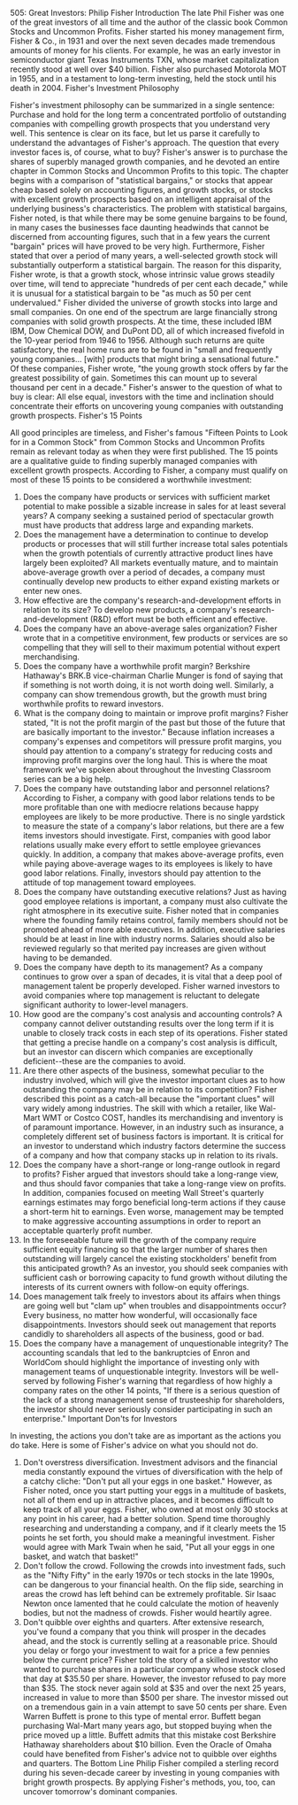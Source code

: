 505: Great Investors: Philip Fisher
Introduction
The late Phil Fisher was one of the great investors of all time and the author of the classic book Common Stocks and Uncommon Profits. Fisher started his money management firm, Fisher & Co., in 1931 and over the next seven decades made tremendous amounts of money for his clients. For example, he was an early investor in semiconductor giant Texas Instruments TXN, whose market capitalization recently stood at well over $40 billion. Fisher also purchased Motorola MOT in 1955, and in a testament to long-term investing, held the stock until his death in 2004.
Fisher's Investment Philosophy

Fisher's investment philosophy can be summarized in a single sentence: Purchase and hold for the long term a concentrated portfolio of outstanding companies with compelling growth prospects that you understand very well. This sentence is clear on its face, but let us parse it carefully to understand the advantages of Fisher's approach. The question that every investor faces is, of course, what to buy? Fisher's answer is to purchase the shares of superbly managed growth companies, and he devoted an entire chapter in Common Stocks and Uncommon Profits to this topic. The chapter begins with a comparison of "statistical bargains," or stocks that appear cheap based solely on accounting figures, and growth stocks, or stocks with excellent growth prospects based on an intelligent appraisal of the underlying business's characteristics.
The problem with statistical bargains, Fisher noted, is that while there may be some genuine bargains to be found, in many cases the businesses face daunting headwinds that cannot be discerned from accounting figures, such that in a few years the current "bargain" prices will have proved to be very high. Furthermore, Fisher stated that over a period of many years, a well-selected growth stock will substantially outperform a statistical bargain. The reason for this disparity, Fisher wrote, is that a growth stock, whose intrinsic value grows steadily over time, will tend to appreciate "hundreds of per cent each decade," while it is unusual for a statistical bargain to be "as much as 50 per cent undervalued."
Fisher divided the universe of growth stocks into large and small companies. On one end of the spectrum are large financially strong companies with solid growth prospects. At the time, these included IBM IBM, Dow Chemical DOW, and DuPont DD, all of which increased fivefold in the 10-year period from 1946 to 1956.
Although such returns are quite satisfactory, the real home runs are to be found in "small and frequently young companies… [with] products that might bring a sensational future." Of these companies, Fisher wrote, "the young growth stock offers by far the greatest possibility of gain. Sometimes this can mount up to several thousand per cent in a decade." Fisher's answer to the question of what to buy is clear: All else equal, investors with the time and inclination should concentrate their efforts on uncovering young companies with outstanding growth prospects.
Fisher's 15 Points

All good principles are timeless, and Fisher's famous "Fifteen Points to Look for in a Common Stock" from Common Stocks and Uncommon Profits remain as relevant today as when they were first published. The 15 points are a qualitative guide to finding superbly managed companies with excellent growth prospects. According to Fisher, a company must qualify on most of these 15 points to be considered a worthwhile investment:
1. Does the company have products or services with sufficient market potential to make possible a sizable increase in sales for at least several years? A company seeking a sustained period of spectacular growth must have products that address large and expanding markets.
2. Does the management have a determination to continue to develop products or processes that will still further increase total sales potentials when the growth potentials of currently attractive product lines have largely been exploited? All markets eventually mature, and to maintain above-average growth over a period of decades, a company must continually develop new products to either expand existing markets or enter new ones.
3. How effective are the company's research-and-development efforts in relation to its size? To develop new products, a company's research-and-development (R&D) effort must be both efficient and effective.
4. Does the company have an above-average sales organization? Fisher wrote that in a competitive environment, few products or services are so compelling that they will sell to their maximum potential without expert merchandising.
5. Does the company have a worthwhile profit margin? Berkshire Hathaway's BRK.B vice-chairman Charlie Munger is fond of saying that if something is not worth doing, it is not worth doing well. Similarly, a company can show tremendous growth, but the growth must bring worthwhile profits to reward investors.
6. What is the company doing to maintain or improve profit margins? Fisher stated, "It is not the profit margin of the past but those of the future that are basically important to the investor." Because inflation increases a company's expenses and competitors will pressure profit margins, you should pay attention to a company's strategy for reducing costs and improving profit margins over the long haul. This is where the moat framework we've spoken about throughout the Investing Classroom series can be a big help.
7. Does the company have outstanding labor and personnel relations? According to Fisher, a company with good labor relations tends to be more profitable than one with mediocre relations because happy employees are likely to be more productive. There is no single yardstick to measure the state of a company's labor relations, but there are a few items investors should investigate. First, companies with good labor relations usually make every effort to settle employee grievances quickly. In addition, a company that makes above-average profits, even while paying above-average wages to its employees is likely to have good labor relations. Finally, investors should pay attention to the attitude of top management toward employees.
8. Does the company have outstanding executive relations? Just as having good employee relations is important, a company must also cultivate the right atmosphere in its executive suite. Fisher noted that in companies where the founding family retains control, family members should not be promoted ahead of more able executives. In addition, executive salaries should be at least in line with industry norms. Salaries should also be reviewed regularly so that merited pay increases are given without having to be demanded.
9. Does the company have depth to its management? As a company continues to grow over a span of decades, it is vital that a deep pool of management talent be properly developed. Fisher warned investors to avoid companies where top management is reluctant to delegate significant authority to lower-level managers.
10. How good are the company's cost analysis and accounting controls? A company cannot deliver outstanding results over the long term if it is unable to closely track costs in each step of its operations. Fisher stated that getting a precise handle on a company's cost analysis is difficult, but an investor can discern which companies are exceptionally deficient--these are the companies to avoid.
11. Are there other aspects of the business, somewhat peculiar to the industry involved, which will give the investor important clues as to how outstanding the company may be in relation to its competition? Fisher described this point as a catch-all because the "important clues" will vary widely among industries. The skill with which a retailer, like Wal-Mart WMT or Costco COST, handles its merchandising and inventory is of paramount importance. However, in an industry such as insurance, a completely different set of business factors is important. It is critical for an investor to understand which industry factors determine the success of a company and how that company stacks up in relation to its rivals.
12. Does the company have a short-range or long-range outlook in regard to profits? Fisher argued that investors should take a long-range view, and thus should favor companies that take a long-range view on profits. In addition, companies focused on meeting Wall Street's quarterly earnings estimates may forgo beneficial long-term actions if they cause a short-term hit to earnings. Even worse, management may be tempted to make aggressive accounting assumptions in order to report an acceptable quarterly profit number.
13. In the foreseeable future will the growth of the company require sufficient equity financing so that the larger number of shares then outstanding will largely cancel the existing stockholders' benefit from this anticipated growth? As an investor, you should seek companies with sufficient cash or borrowing capacity to fund growth without diluting the interests of its current owners with follow-on equity offerings.
14. Does management talk freely to investors about its affairs when things are going well but "clam up" when troubles and disappointments occur? Every business, no matter how wonderful, will occasionally face disappointments. Investors should seek out management that reports candidly to shareholders all aspects of the business, good or bad.
15. Does the company have a management of unquestionable integrity? The accounting scandals that led to the bankruptcies of Enron and WorldCom should highlight the importance of investing only with management teams of unquestionable integrity. Investors will be well-served by following Fisher's warning that regardless of how highly a company rates on the other 14 points, "If there is a serious question of the lack of a strong management sense of trusteeship for shareholders, the investor should never seriously consider participating in such an enterprise."
Important Don'ts for Investors

In investing, the actions you don't take are as important as the actions you do take. Here is some of Fisher's advice on what you should not do.
1. Don't overstress diversification.
Investment advisors and the financial media constantly expound the virtues of diversification with the help of a catchy cliche: "Don't put all your eggs in one basket." However, as Fisher noted, once you start putting your eggs in a multitude of baskets, not all of them end up in attractive places, and it becomes difficult to keep track of all your eggs.
Fisher, who owned at most only 30 stocks at any point in his career, had a better solution. Spend time thoroughly researching and understanding a company, and if it clearly meets the 15 points he set forth, you should make a meaningful investment. Fisher would agree with Mark Twain when he said, "Put all your eggs in one basket, and watch that basket!"
2. Don't follow the crowd.
Following the crowds into investment fads, such as the "Nifty Fifty" in the early 1970s or tech stocks in the late 1990s, can be dangerous to your financial health. On the flip side, searching in areas the crowd has left behind can be extremely profitable. Sir Isaac Newton once lamented that he could calculate the motion of heavenly bodies, but not the madness of crowds. Fisher would heartily agree.
3. Don't quibble over eighths and quarters.
After extensive research, you've found a company that you think will prosper in the decades ahead, and the stock is currently selling at a reasonable price. Should you delay or forgo your investment to wait for a price a few pennies below the current price?
Fisher told the story of a skilled investor who wanted to purchase shares in a particular company whose stock closed that day at $35.50 per share. However, the investor refused to pay more than $35. The stock never again sold at $35 and over the next 25 years, increased in value to more than $500 per share. The investor missed out on a tremendous gain in a vain attempt to save 50 cents per share.
Even Warren Buffett is prone to this type of mental error. Buffett began purchasing Wal-Mart many years ago, but stopped buying when the price moved up a little. Buffett admits that this mistake cost Berkshire Hathaway shareholders about $10 billion. Even the Oracle of Omaha could have benefited from Fisher's advice not to quibble over eighths and quarters.
The Bottom Line
Philip Fisher compiled a sterling record during his seven-decade career by investing in young companies with bright growth prospects. By applying Fisher's methods, you, too, can uncover tomorrow's dominant companies.

